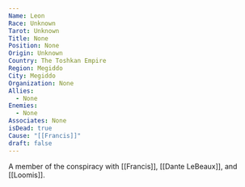 ```yaml
---
Name: Leon
Race: Unknown
Tarot: Unknown
Title: None
Position: None
Origin: Unknown
Country: The Toshkan Empire
Region: Megiddo
City: Megiddo
Organization: None
Allies:
  - None
Enemies:
  - None
Associates: None
isDead: true
Cause: "[[Francis]]"
draft: false
---
```

A member of the conspiracy with [[Francis]], [[Dante LeBeaux]], and [[Loomis]].